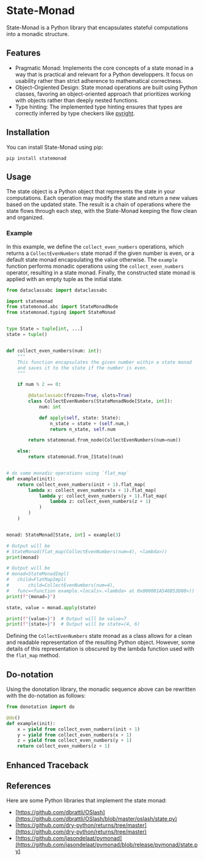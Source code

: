 
# State-Monad

State-Monad is a Python library that encapsulates stateful computations into a monadic structure.

## Features

* Pragmatic Monad: Implements the core concepts of a state monad in a way that is practical and relevant for a Python developpers. It focus on usability rather than strict adherence to mathematical correctness.
* Object-Orgiented Design: State monad operations are built using Python classes, favoring an object-oriented approach that prioritizes working with objects rather than deeply nested functions.
* Type hinting: The implemented type hinting ensures that types are correctly inferred by type checkers like [pyright](https://github.com/microsoft/pyright).

## Installation

You can install State-Monad using pip:

```
pip install statemonad
```

## Usage

The state object is a Python object that represents the state in your computations.
Each operation may modify the state and return a new values based on the updated state.
The result is a chain of operations where the state flows through each step, with the State-Monad keeping the flow clean and organized.

### Example

<!-- The following example illustrates the use of the State-Monad library. -->
In this example, we define the `collect_even_numbers` operations, which returns a `CollectEvenNumbers` state monad if the given number is even, or a default state monad encapsulating the value otherwise.
The `example` function performs monadic operations using the `collect_even_numbers` operator, resulting in a state monad.
Finally, the constructed state monad is applied with an empty tuple as the initial state.


``` python
from dataclassabc import dataclassabc

import statemonad
from statemonad.abc import StateMonadNode
from statemonad.typing import StateMonad


type State = tuple[int, ...]
state = tuple()


def collect_even_numbers(num: int):
    """
    This function encapsulates the given number within a state monad
    and saves it to the state if the number is even.
    """

    if num % 2 == 0:

        @dataclassabc(frozen=True, slots=True)
        class CollectEvenNumbers(StateMonadNode[State, int]):
            num: int

            def apply(self, state: State):
                n_state = state + (self.num,)
                return n_state, self.num

        return statemonad.from_node(CollectEvenNumbers(num=num))

    else:
        return statemonad.from_[State](num)


# do some monadic operations using `flat_map`
def example(init):
    return collect_even_numbers(init + 1).flat_map(
        lambda x: collect_even_numbers(x + 1).flat_map(
            lambda y: collect_even_numbers(y + 1).flat_map(
                lambda z: collect_even_numbers(z + 1)
            )
        )
    )


monad: StateMonad[State, int] = example(3)

# Output will be
# StateMonad(flat_map(CollectEvenNumbers(num=4), <lambda>))
print(monad)

# Output will be
# monad=StateMonadImpl(
#   child=FlatMapImpl(
#       child=CollectEvenNumbers(num=4),
#   func=<function example.<locals>.<lambda> at 0x000001A546B53D80>))
print(f"{monad=}")

state, value = monad.apply(state)

print(f"{value=}")  # Output will be value=7
print(f"{state=}")  # Output will be state=(4, 6)
```

Defining the `CollectEvenNumbers` state monad as a class allows for a clean and readable representation of the resulting Python object.
However, some details of this representation is obscured by the lambda function used with the `flat_map` method.


## Do-notation

Using the donotation library, the monadic sequence above can be rewritten with the do-notation as follows:

``` python
from donotation import do

@do()
def example(init):
    x = yield from collect_even_numbers(init + 1)
    y = yield from collect_even_numbers(x + 1)
    z = yield from collect_even_numbers(y + 1)
    return collect_even_numbers(z + 1)
```

## Enhanced Traceback



## References

Here are some Python libraries that implement the state monad:

* [https://github.com/dbrattli/OSlash](https://github.com/dbrattli/OSlash/blob/master/oslash/state.py)
* [https://github.com/dry-python/returns/tree/master](https://github.com/dry-python/returns/tree/master)
* [https://github.com/jasondelaat/pymonad](https://github.com/jasondelaat/pymonad/blob/release/pymonad/state.py)


<!-- The following example illustrates how a state object `state` is created and used to compute an object `result`:


``` python
def compute_something(state):
    state, val1 = operation1(state)
    state, val2 = operation2(val1, state)
    state, result = operation2(val1, val2, state)
    return state, result

# Create state object used in the preceding computations.
state = init_state()

state, result1 = compute_something(state)
```

If we recompute the object, we can either use the same state object `state`,

``` python
# result2 might be different from result1, that is result1 != result3
state, result2 = compute_something(state)
```

or, we can create a new state object `state` resulting in the same object `result` as before:

``` python
# Create the same state object as before
state = init_state()

# result 1 == result 3
state, result3 = compute_something(state)
```
 -->
